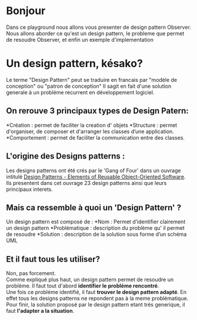 # Bonjour

Dans ce playground nous allons vous presenter de design pattern Observer. Nous allons aborder ce qu'est un design pattern, le probleme que permet de resoudre Observer, et enfin un exemple d'implementation

# Un design pattern, késako?

Le terme "Design Pattern" peut se traduire en francais par "modèle de conception" ou "patron de conception" 
Il sagit en fait d'une solution generale à un probléme recurrent en développement logiciel.

## On rerouve 3 principaux types de Design Patern:

*Création : permet de faciliter la creation d' objets
*Structure : permet d'organiser, de composer et d'arranger les classes d’une application.
*Comportement : permet de faciliter la communication entre des classes.

## L'origine des Designs patterns : 

Les designs patterns ont été crés par le 'Gang of Four' dans un ouvrage intitulé [Design Patterns - Elements of Reusable Object-Oriented Software](https://www.amazon.com/Design-Patterns-Elements-Reusable-Object-Oriented/dp/0201633612). 
Ils presentent dans cet ouvrage 23 design patterns ainsi que leurs principaux interets.

## Mais ca ressemble à quoi un 'Design Pattern' ?

Un design pattern est composé de : 
*Nom : Permet d’identifier clairement un design pattern
*Problématique : description du problème qu' il permet de resoudre
*Solution : description de la solution sous forme d’un schéma UML


## Et il faut tous les utiliser?

Non, pas forcement.  
Comme expliqué plus haut, un design pattern permet de resoudre un probléme. Il faut tout d'abord **identifier le probléme rencontré**.  
Une fois ce probléme identifié, il faut **trouver le design pattern adapté**. En effet tous les designs patterns ne repondent pas à la meme problématique.  
Pour finir, la solution proposé par le design pattern etant trés generique, il faut **l'adapter a la situation**.  


